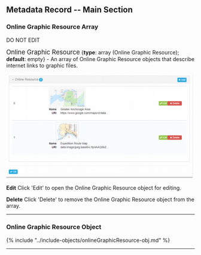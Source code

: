 ## Metadata Record -- Main Section
### Online Graphic Resource Array
DO NOT EDIT

<span class="md-panel" style="font-size: larger">Online Graphic Resource</span> {**type**: array (<span class="md-panel">Online Graphic Resource</span>); **default**: empty} - An array of <span class="md-panel">Online Graphic Resource</span> objects that describe internet links to graphic files.

![Online Graphic Resource Array](/assets/reference/edit-objects/onlineGraphicResource-array.png)

<strong class="btn btn-success btn-xs"> <i class="fa fa-pencil"> </i> Edit</strong> Click 'Edit' to open the <span class="md-panel">Online Graphic Resource</span> object for editing.

<strong class="btn btn-danger btn-xs"> <i class="fa fa-times"> </i> Delete</strong> Click 'Delete' to remove the <span class="md-panel">Online Graphic Resource</span> object from the array.

---

### Online Graphic Resource Object

{% include "../include-objects/onlineGraphicResource-obj.md" %}

---
